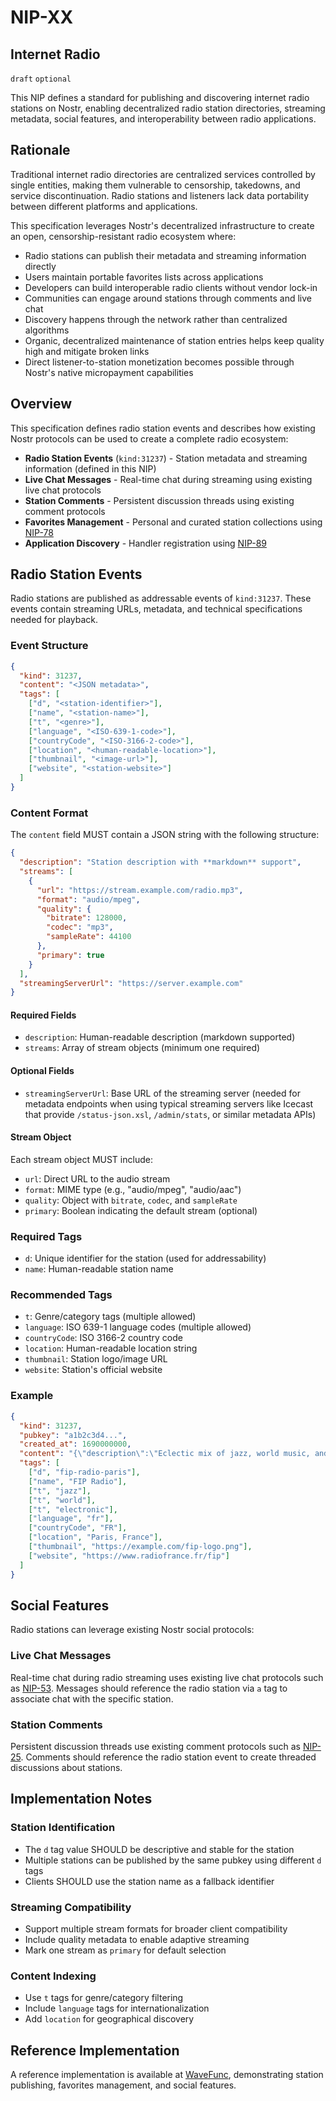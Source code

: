 # NIP-XX

## Internet Radio

`draft` `optional`

This NIP defines a standard for publishing and discovering internet radio stations on Nostr, enabling decentralized radio station directories, streaming metadata, social features, and interoperability between radio applications.

## Rationale

Traditional internet radio directories are centralized services controlled by single entities, making them vulnerable to censorship, takedowns, and service discontinuation. Radio stations and listeners lack data portability between different platforms and applications.

This specification leverages Nostr's decentralized infrastructure to create an open, censorship-resistant radio ecosystem where:

- Radio stations can publish their metadata and streaming information directly
- Users maintain portable favorites lists across applications
- Developers can build interoperable radio clients without vendor lock-in
- Communities can engage around stations through comments and live chat
- Discovery happens through the network rather than centralized algorithms
- Organic, decentralized maintenance of station entries helps keep quality high and mitigate broken links
- Direct listener-to-station monetization becomes possible through Nostr's native micropayment capabilities

## Overview

This specification defines radio station events and describes how existing Nostr protocols can be used to create a complete radio ecosystem:

- **Radio Station Events** (`kind:31237`) - Station metadata and streaming information (defined in this NIP)
- **Live Chat Messages** - Real-time chat during streaming using existing live chat protocols
- **Station Comments** - Persistent discussion threads using existing comment protocols
- **Favorites Management** - Personal and curated station collections using [NIP-78](78.md)
- **Application Discovery** - Handler registration using [NIP-89](89.md)

## Radio Station Events

Radio stations are published as addressable events of `kind:31237`. These events contain streaming URLs, metadata, and technical specifications needed for playback.

### Event Structure

```json
{
  "kind": 31237,
  "content": "<JSON metadata>",
  "tags": [
    ["d", "<station-identifier>"],
    ["name", "<station-name>"],
    ["t", "<genre>"],
    ["language", "<ISO-639-1-code>"],
    ["countryCode", "<ISO-3166-2-code>"],
    ["location", "<human-readable-location>"],
    ["thumbnail", "<image-url>"],
    ["website", "<station-website>"]
  ]
}
```

### Content Format

The `content` field MUST contain a JSON string with the following structure:

```json
{
  "description": "Station description with **markdown** support",
  "streams": [
    {
      "url": "https://stream.example.com/radio.mp3",
      "format": "audio/mpeg",
      "quality": {
        "bitrate": 128000,
        "codec": "mp3",
        "sampleRate": 44100
      },
      "primary": true
    }
  ],
  "streamingServerUrl": "https://server.example.com"
}
```

#### Required Fields

- `description`: Human-readable description (markdown supported)
- `streams`: Array of stream objects (minimum one required)

#### Optional Fields

- `streamingServerUrl`: Base URL of the streaming server (needed for metadata endpoints when using typical streaming servers like Icecast that provide `/status-json.xsl`, `/admin/stats`, or similar metadata APIs)

#### Stream Object

Each stream object MUST include:

- `url`: Direct URL to the audio stream
- `format`: MIME type (e.g., "audio/mpeg", "audio/aac")
- `quality`: Object with `bitrate`, `codec`, and `sampleRate`
- `primary`: Boolean indicating the default stream (optional)

### Required Tags

- `d`: Unique identifier for the station (used for addressability)
- `name`: Human-readable station name

### Recommended Tags

- `t`: Genre/category tags (multiple allowed)
- `language`: ISO 639-1 language codes (multiple allowed)
- `countryCode`: ISO 3166-2 country code
- `location`: Human-readable location string
- `thumbnail`: Station logo/image URL
- `website`: Station's official website

### Example

```json
{
  "kind": 31237,
  "pubkey": "a1b2c3d4...",
  "created_at": 1690000000,
  "content": "{\"description\":\"Eclectic mix of jazz, world music, and electronic sounds from France.\",\"streams\":[{\"url\":\"https://icecast.radiofrance.fr/fiprock-hifi.aac\",\"format\":\"audio/aac\",\"quality\":{\"bitrate\":128000,\"codec\":\"aac\",\"sampleRate\":44100},\"primary\":true}]}",
  "tags": [
    ["d", "fip-radio-paris"],
    ["name", "FIP Radio"],
    ["t", "jazz"],
    ["t", "world"],
    ["t", "electronic"],
    ["language", "fr"],
    ["countryCode", "FR"],
    ["location", "Paris, France"],
    ["thumbnail", "https://example.com/fip-logo.png"],
    ["website", "https://www.radiofrance.fr/fip"]
  ]
}
```

## Social Features

Radio stations can leverage existing Nostr social protocols:

### Live Chat Messages

Real-time chat during radio streaming uses existing live chat protocols such as [NIP-53](53.md). Messages should reference the radio station via `a` tag to associate chat with the specific station.

### Station Comments

Persistent discussion threads use existing comment protocols such as [NIP-25](25.md). Comments should reference the radio station event to create threaded discussions about stations.

## Implementation Notes

### Station Identification

- The `d` tag value SHOULD be descriptive and stable for the station
- Multiple stations can be published by the same pubkey using different `d` tags
- Clients SHOULD use the station name as a fallback identifier

### Streaming Compatibility

- Support multiple stream formats for broader client compatibility
- Include quality metadata to enable adaptive streaming
- Mark one stream as `primary` for default selection

### Content Indexing

- Use `t` tags for genre/category filtering
- Include `language` tags for internationalization
- Add `location` for geographical discovery

## Reference Implementation

A reference implementation is available at [WaveFunc](https://github.com/zeSchlausKwab/wavefunc), demonstrating station publishing, favorites management, and social features.
